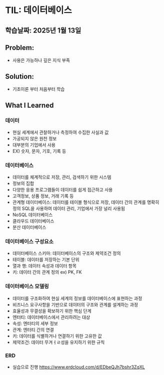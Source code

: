 # TIL: 데이터베이스
## 학습날짜: 2025년 1월 13일

## Problem:
- 사용은 가능하나 깊은 지식 부족

## Solution:
- 기초이론 부터 처음부터 학습

## What I Learned


###  데이터
- 현실 세계에서 관찰하거나 측정하여 수집한 사실과 값
- 가공되지 않은 원천 정보
- 대부분의 기업에서 사용
- EX) 숫자, 문자, 기호, 기록 등

### 데이터베이스
- 데이터를 체계적으로 저장, 관리,  검색하기 위한 시스템
- 정보의 집합
- 다양한 응용 프로그램들이 데이터를 쉽게 접근하고 사용
- 고객정보, 상품 정보, 거래 기록 등
- 관계형 데이터베이스: 데이터를 테이블 형식으로 저장, 데이터 간의 관계를 명확히 정의
  SQL을 사용하여 데이터 관리, 기업에서 가장 널리 사용됨
- NoSQL 데이터베이스
- 클라우드 데이터베이스
- 분산 데이터베이스

### 데이터베이스 구성요소
- 데이터베이스 스키마: 데이터베이스의 구조와 제약조건 정의
- 테이블: 데이터를 저장하는 기본 단위
- 열과 행: 데이터 속성과 데이터 항목
- 키: 데이터 간의 관계 정의 ex) PK, FK

### 데이터베이스 모델링
- 데이터를 구조화하여 현실 세계의 정보를 데이터베이스에 표현하는 과정
- 비즈니스 요구사항을 기반으로 데이터의 구조와 관계를 설계하는 과정
- 효율성과 무결성을 확보하기 위한 핵심 단계
- 엔터티: 데이터베이스에서 관리하려는 대상
- 속성: 엔터티의 세부 정보
- 관계: 엔터티 간의 연결
- 키: 데이터를 식별하거나 연결하기 위한 고유한 값
- 제약조건: 데이터 무겨ㅓㄹ성을 유지하기 위한 규칙

### ERD
- 실습으로 진행 https://www.erdcloud.com/d/EDbeQJh7bshr3ZqXL 



